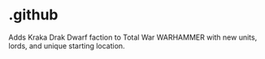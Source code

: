 # .github
Adds Kraka Drak Dwarf faction to Total War WARHAMMER with new units, lords, and unique starting location.
